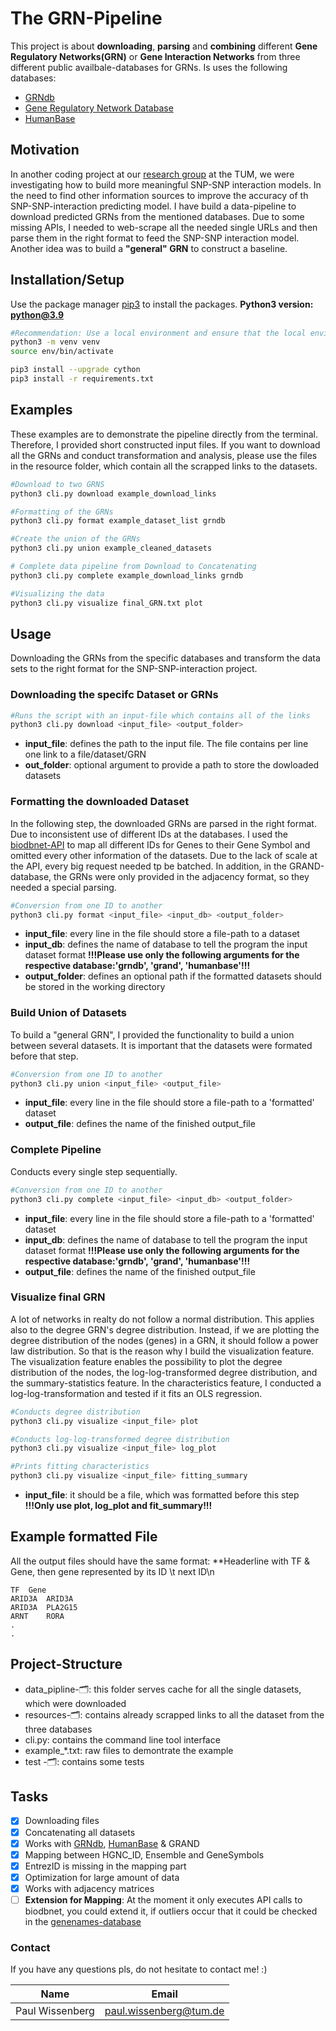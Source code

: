 # The GRN-Pipeline
This project is about **downloading**, **parsing** and **combining** different **Gene Regulatory Networks(GRN)** or 
**Gene Interaction Networks** from three different public availbale-databases for GRNs. Is uses the following databases:
- [GRNdb](http://www.grndb.com/)
- [Gene Regulatory Network Database](https://grand.networkmedicine.org/)
- [HumanBase](https://hb.flatironinstitute.org/download)

## Motivation
In another coding project at our [research group](https://biomedical-big-data.de/) at the TUM, we were investigating how 
to build more meaningful SNP-SNP interaction models. In the need to find other information sources to improve the 
accuracy of th SNP-SNP-interaction predicting model. I have build a data-pipeline to download predicted GRNs from the
mentioned databases. Due to some missing APIs, I needed to web-scrape all the needed single URLs and then parse them in
the right format to feed the SNP-SNP interaction model. Another idea was to build a **"general" GRN** to construct a 
baseline.

## Installation/Setup
Use the package manager [pip3](https://docs.python.org/3/installing/index.html) to install the packages.
**Python3 version: python@3.9**

```bash
#Recommendation: Use a local environment and ensure that the local environment is actived
python3 -m venv venv
source env/bin/activate

pip3 install --upgrade cython
pip3 install -r requirements.txt
```
## Examples
These examples are to demonstrate the pipeline directly from the terminal. Therefore, I provided short constructed input 
files. If you want to download all the GRNs and conduct transformation and analysis, please use the files in the 
resource folder, which contain all the scrapped links to the datasets. 
```bash
#Download to two GRNS
python3 cli.py download example_download_links    

#Formatting of the GRNs
python3 cli.py format example_dataset_list grndb 

#Create the union of the GRNs
python3 cli.py union example_cleaned_datasets 

# Complete data pipeline from Download to Concatenating
python3 cli.py complete example_download_links grndb 

#Visualizing the data
python3 cli.py visualize final_GRN.txt plot 
```

## Usage 
Downloading the GRNs from the specific databases and transform the data sets to the right format for the SNP-SNP-interaction 
project.
### Downloading the specifc Dataset or GRNs
```bash
#Runs the script with an input-file which contains all of the links
python3 cli.py download <input_file> <output_folder>
```
- **input_file**: defines the path to the input file. The file contains per line one link to a file/dataset/GRN
- **out_folder**: optional argument to provide a path to store the dowloaded datasets
### Formatting the downloaded Dataset
In the following step, the downloaded GRNs are parsed in the right format. Due to inconsistent use of different IDs at 
the databases. I used the [biodbnet-API](https://biodbnet-abcc.ncifcrf.gov/) to map all different IDs for Genes to their 
Gene Symbol and omitted every other information of the datasets. Due to the lack of scale at the API, every big request 
needed tp be batched. In addition, in the GRAND-database, the GRNs were only provided in the adjacency format, so they
needed a special parsing.
```bash
#Conversion from one ID to another
python3 cli.py format <input_file> <input_db> <output_folder>
```
- **input_file**: every line in the file should store a file-path to a dataset
- **input_db**: defines the name of database to tell the program the input dataset format **!!!Please use only the 
following arguments for the respective database:'grndb', 'grand', 'humanbase'!!!**
- **output_folder**: defines an optional path if the formatted datasets should be stored in the working directory
### Build Union of Datasets
To build a "general GRN", I provided the functionality to build a union between several datasets. It is important that 
the datasets were formated before that step.
```bash
#Conversion from one ID to another
python3 cli.py union <input_file> <output_file>
```
- **input_file**: every line in the file should store a file-path to a 'formatted' dataset
- **output_file**: defines the name of the finished output_file
### Complete Pipeline
Conducts every single step sequentially.
```bash
#Conversion from one ID to another
python3 cli.py complete <input_file> <input_db> <output_folder>
```
- **input_file**: every line in the file should store a file-path to a 'formatted' dataset
- **input_db**: defines the name of database to tell the program the input dataset format **!!!Please use only the 
following arguments for the respective database:'grndb', 'grand', 'humanbase'!!!**
- **output_file**: defines the name of the finished output_file
### Visualize final GRN
A lot of networks in realty do not follow a normal distribution. This applies also to the degree GRN's degree 
distribution. Instead, if we are plotting the degree distribution of the nodes (genes) in a GRN, it should follow a 
power law distribution. So that is the reason why I build the visualization feature. The visualization feature enables
the possibility to plot the degree distribution of the nodes, the log-log-transformed degree distribution, and 
the summary-statistics feature. In the characteristics feature, I conducted a log-log-transformation and tested if
it fits an OLS regression.
```bash
#Conducts degree distribution
python3 cli.py visualize <input_file> plot

#Conducts log-log-transformed degree distribution
python3 cli.py visualize <input_file> log_plot

#Prints fitting characteristics
python3 cli.py visualize <input_file> fitting_summary
```
- **input_file**: it should be a file, which was formatted before this step
**!!!Only use plot, log_plot and fit_summary!!!**

## Example formatted File
All the output files should have the same format: **Headerline with TF & Gene, then gene represented by its ID \t next 
ID\n 
```
TF	Gene
ARID3A	ARID3A
ARID3A	PLA2G15
ARNT	RORA
.   
.
```
## Project-Structure
- data_pipline-🗂: this folder serves cache for all the single datasets, which were downloaded
- resources-🗂: contains already scrapped links to all the dataset from the three databases
- cli.py: contains the command line tool interface
- example_*.txt: raw files to demontrate the example
- test -🗂: contains some tests
## Tasks
* [x] Downloading files
* [x] Concatenating all datasets
* [x] Works with [GRNdb](http://www.grndb.com/), [HumanBase](https://hb.flatironinstitute.org/download) & GRAND
* [x] Mapping between HGNC_ID, Ensemble and GeneSymbols
* [x] EntrezID is missing in the mapping part
* [x] Optimization for large amount of data
* [x] Works with adjacency matrices
* [ ] **Extension for Mapping**: At the moment it only executes API calls to biodbnet, you could extend it, if outliers occur that it could be checked in the [genenames-database](https://www.genenames.org/tools/multi-symbol-checker/)

### Contact
If you have any questions pls, do not hesitate to contact me! :)
<!-- Tables -->
| Name              | Email                                                   |
|-------------------|---------------------------------------------------------|
| Paul Wissenberg   | [paul.wissenberg@tum.de](mailto:paul.wissenberg@tum.de) |
